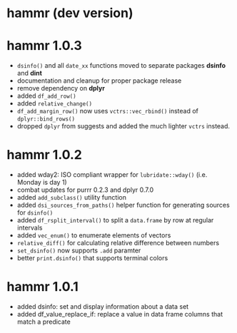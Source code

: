 # hammr (dev version)


# hammr 1.0.3

* `dsinfo()` and all `date_xx` functions moved to separate packages **dsinfo** 
  and **dint**
* documentation and cleanup for proper package release
* remove dependency on **dplyr**
* added `df_add_row()`
* added `relative_change()`
* `df_add_margin_row()` now uses `vctrs::vec_rbind()` instead of 
  `dplyr::bind_rows()`
* dropped `dplyr` from suggests and added the much lighter `vctrs` instead.



# hammr 1.0.2

* added wday2: ISO compliant wrapper for `lubridate::wday()` (i.e. Monday is day 1)
* combat updates for purrr 0.2.3 and dplyr 0.7.0
* added `add_subclass()` utility function
* added `dsi_sources_from_paths()` helper function for generating sources for
  `dsinfo()`
* added `df_rsplit_interval()` to split a `data.frame` by row at regular 
  intervals 
* added `vec_enum()` to enumerate elements of vectors
* `relative_diff()` for calculating relative difference between numbers
* `set_dsinfo()` now supports `.add` paramter 
* better `print.dsinfo()` that supports terminal colors




# hammr 1.0.1

* added dsinfo: set and display information about a data set
* added df_value_replace_if: replace a value in data frame columns that match
  a predicate
